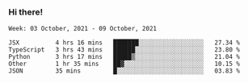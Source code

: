 ### Hi there!

<!--START_SECTION:waka-->
```text
Week: 03 October, 2021 - 09 October, 2021

JSX          4 hrs 16 mins   ███████░░░░░░░░░░░░░░░░░░   27.34 % 
TypeScript   3 hrs 43 mins   ██████░░░░░░░░░░░░░░░░░░░   23.80 % 
Python       3 hrs 17 mins   █████▒░░░░░░░░░░░░░░░░░░░   21.04 % 
Other        1 hr 35 mins    ██▓░░░░░░░░░░░░░░░░░░░░░░   10.15 % 
JSON         35 mins         █░░░░░░░░░░░░░░░░░░░░░░░░   03.83 % 
```
<!--END_SECTION:waka-->
